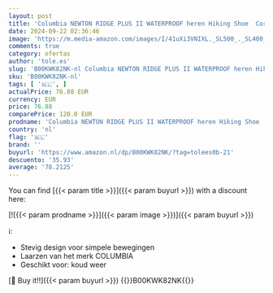 ```yaml
---
layout: post
title: 'Columbia NEWTON RIDGE PLUS II WATERPROOF heren Hiking Shoe  Cordovan  Squash  42.5 EU'
date: 2024-09-22 02:36:46
image: 'https://m.media-amazon.com/images/I/41uXi3VNIXL._SL500_._SL400_.jpg'
comments: true
category: ofertas
author: 'tole.es'
slug: 'B00KWK82NK-nl Columbia NEWTON RIDGE PLUS II WATERPROOF heren Hiking Shoe...'
sku: 'B00KWK82NK-nl'
tags: [ '🇳🇱', ]
actualPrice: 76.88 EUR
currency: EUR
price: 76.88
comparePrice: 120.0 EUR
prodname: 'Columbia NEWTON RIDGE PLUS II WATERPROOF heren Hiking Shoe  Cordovan  Squash  42.5 EU'
country: 'nl'
flag: '🇳🇱'
brand: ''
buyurl: 'https://www.amazon.nl/dp/B00KWK82NK/?tag=tolees0b-21'
descuento: '35.93'
average: '78.2125'
---
```


You can find [{{< param title >}}]({{< param buyurl >}}) with a discount here:

[![{{< param prodname >}}]({{< param image >}})]({{< param buyurl >}})

ℹ️:

- Stevig design voor simpele bewegingen
- Laarzen van het merk COLUMBIA
- Geschikt voor: koud weer

[🛒 Buy it!!]({{< param buyurl >}})
{{<world>}}B00KWK82NK{{</world>}}
